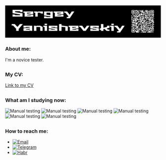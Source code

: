 [![Header](https://github.com/SergeyYan/SergeyYan/blob/assets/Header.png)](https://hh.ru/applicant/resumes/view?resume=eb558dc4ff032efb870039ed1f4979414f3574)

### About me:
I'm a novice tester.
##

### My CV:
[Link to my CV](https://hh.ru/applicant/resumes/view?resume=eb558dc4ff032efb870039ed1f4979414f3574)
##

### What am I studying now:
![Manual testing](https://img.shields.io/badge/-Manual_testing-blue)
![Manual testing](https://img.shields.io/badge/-Bug_report-red)
![Manual testing](https://img.shields.io/badge/-Check_list-yellow)
![Manual testing](https://img.shields.io/badge/-Test_cases-green)
![Manual testing](https://img.shields.io/badge/-Jira-orange)
![Manual testing](https://img.shields.io/badge/-Github-gray)
##

### How to reach me:
- [![Email](https://img.shields.io/badge/My_email-090909?style=for-the-badge&logo=gmail&logoColor=red)](mailto:mehtkiller@gmail.com)
- [![Telegram](https://img.shields.io/badge/My_telegram-090909?style=for-the-badge&logo=telegram&logoColor=31a5db)](https://t.me/Blago_0)
- [![Habr](https://img.shields.io/badge/My_habr_profile-090909?style=for-the-badge&logo=habr&logoColor=white)](https://career.habr.com/blag0)

